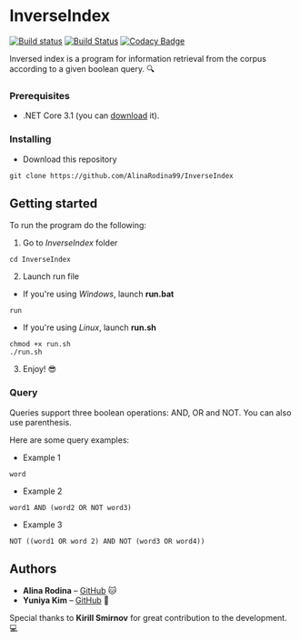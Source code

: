 # InverseIndex
[![Build status](https://ci.appveyor.com/api/projects/status/70nsp5hoy5oscwbp/branch/main?svg=true)](https://ci.appveyor.com/project/yuniyakim/inverseindex/branch/main)
[![Build Status](https://travis-ci.org/AlinaRodina99/InverseIndex.svg?branch=main)](https://travis-ci.org/AlinaRodina99/InverseIndex)
[![Codacy Badge](https://app.codacy.com/project/badge/Grade/b2d19a1377c84f24a0868565a0ed4207)](https://www.codacy.com/gh/AlinaRodina99/InverseIndex/dashboard?utm_source=github.com&amp;utm_medium=referral&amp;utm_content=AlinaRodina99/InverseIndex&amp;utm_campaign=Badge_Grade)


Inversed index is a program for information retrieval from the corpus according to a given boolean query. :mag:


### Prerequisites

* .NET Core 3.1 (you can [download](https://dotnet.microsoft.com/download/dotnet/3.1) it).


### Installing

* Download this repository
```
git clone https://github.com/AlinaRodina99/InverseIndex
```


## Getting started

To run the program do the following:


1. Go to *InverseIndex* folder
```
cd InverseIndex
```

2. Launch run file
 * If you're using *Windows*, launch **run.bat**
```
run
```
 * If you're using *Linux*, launch **run.sh**
```
chmod +x run.sh
./run.sh
```

3. Enjoy! :sunglasses:



### Query
Queries support three boolean operations: AND, OR and NOT. You can also use parenthesis.

Here are some query examples:

* Example 1

```
word
```

* Example 2

```
word1 AND (word2 OR NOT word3)
```

* Example 3

```
NOT ((word1 OR word 2) AND NOT (word3 OR word4))
```



## Authors

* **Alina Rodina** – [GitHub](https://github.com/AlinaRodina99) :cat:
* **Yuniya Kim** – [GitHub](https://github.com/YuniyaKim) :dog:

Special thanks to **Kirill Smirnov** for great contribution to the development. :computer:



